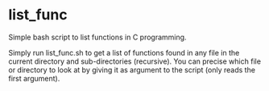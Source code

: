 # list_func
Simple bash script to list functions in C programming.

Simply run list_func.sh to get a list of functions found in any file in the current directory and sub-directories (recursive).
You can precise which file or directory to look at by giving it as argument to the script (only reads the first argument).
